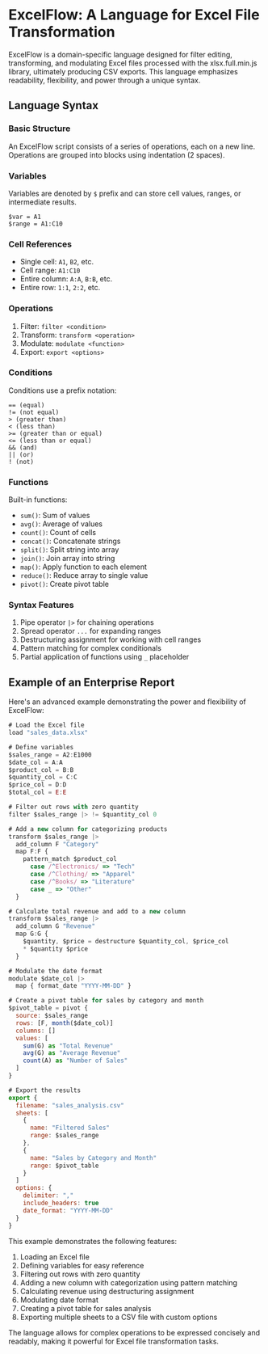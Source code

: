 # ExcelFlow: A Language for Excel File Transformation

ExcelFlow is a domain-specific language designed for filter editing, transforming, and modulating Excel files processed with the xlsx.full.min.js library, ultimately producing CSV exports. This language emphasizes readability, flexibility, and power through a unique syntax.

## Language Syntax

### Basic Structure

An ExcelFlow script consists of a series of operations, each on a new line. Operations are grouped into blocks using indentation (2 spaces).

### Variables

Variables are denoted by `$` prefix and can store cell values, ranges, or intermediate results.

```
$var = A1
$range = A1:C10
```

### Cell References

- Single cell: `A1`, `B2`, etc.
- Cell range: `A1:C10`
- Entire column: `A:A`, `B:B`, etc.
- Entire row: `1:1`, `2:2`, etc.

### Operations

1. Filter: `filter <condition>`
2. Transform: `transform <operation>`
3. Modulate: `modulate <function>`
4. Export: `export <options>`

### Conditions

Conditions use a prefix notation:

```
== (equal)
!= (not equal)
> (greater than)
< (less than)
>= (greater than or equal)
<= (less than or equal)
&& (and)
|| (or)
! (not)
```

### Functions

Built-in functions:

- `sum()`: Sum of values
- `avg()`: Average of values
- `count()`: Count of cells
- `concat()`: Concatenate strings
- `split()`: Split string into array
- `join()`: Join array into string
- `map()`: Apply function to each element
- `reduce()`: Reduce array to single value
- `pivot()`: Create pivot table

### Syntax Features

1. Pipe operator `|>` for chaining operations
2. Spread operator `...` for expanding ranges
3. Destructuring assignment for working with cell ranges
4. Pattern matching for complex conditionals
5. Partial application of functions using `_` placeholder

## Example of an Enterprise Report
Here's an advanced example demonstrating the power and flexibility of ExcelFlow:

```javascript
# Load the Excel file
load "sales_data.xlsx"

# Define variables
$sales_range = A2:E1000
$date_col = A:A
$product_col = B:B
$quantity_col = C:C
$price_col = D:D
$total_col = E:E

# Filter out rows with zero quantity
filter $sales_range |> != $quantity_col 0

# Add a new column for categorizing products
transform $sales_range |>
  add_column F "Category"
  map F:F {
    pattern_match $product_col
      case /^Electronics/ => "Tech"
      case /^Clothing/ => "Apparel"
      case /^Books/ => "Literature"
      case _ => "Other"
  }

# Calculate total revenue and add to a new column
transform $sales_range |>
  add_column G "Revenue"
  map G:G {
    $quantity, $price = destructure $quantity_col, $price_col
    * $quantity $price
  }

# Modulate the date format
modulate $date_col |>
  map { format_date "YYYY-MM-DD" }

# Create a pivot table for sales by category and month
$pivot_table = pivot {
  source: $sales_range
  rows: [F, month($date_col)]
  columns: []
  values: [
    sum(G) as "Total Revenue"
    avg(G) as "Average Revenue"
    count(A) as "Number of Sales"
  ]
}

# Export the results
export {
  filename: "sales_analysis.csv"
  sheets: [
    {
      name: "Filtered Sales"
      range: $sales_range
    },
    {
      name: "Sales by Category and Month"
      range: $pivot_table
    }
  ]
  options: {
    delimiter: ","
    include_headers: true
    date_format: "YYYY-MM-DD"
  }
}
```

This example demonstrates the following features:

1. Loading an Excel file
2. Defining variables for easy reference
3. Filtering out rows with zero quantity
4. Adding a new column with categorization using pattern matching
5. Calculating revenue using destructuring assignment
6. Modulating date format
7. Creating a pivot table for sales analysis
8. Exporting multiple sheets to a CSV file with custom options

The language allows for complex operations to be expressed concisely and readably, making it powerful for Excel file transformation tasks.
